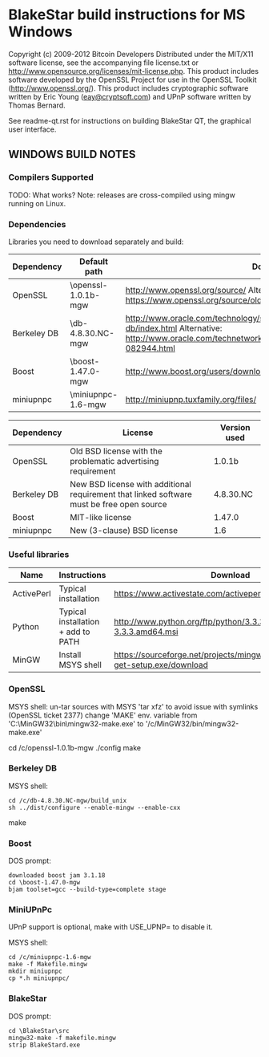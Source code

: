 # BlakeStar build instructions for MS Windows

Copyright (c) 2009-2012 Bitcoin Developers
Distributed under the MIT/X11 software license, see the accompanying
file license.txt or http://www.opensource.org/licenses/mit-license.php.
This product includes software developed by the OpenSSL Project for use in
the OpenSSL Toolkit (http://www.openssl.org/).  This product includes
cryptographic software written by Eric Young (eay@cryptsoft.com) and UPnP
software written by Thomas Bernard.


See readme-qt.rst for instructions on building BlakeStar QT, the
graphical user interface.

## WINDOWS BUILD NOTES


### Compilers Supported

TODO: What works?
Note: releases are cross-compiled using mingw running on Linux.


### Dependencies

Libraries you need to download separately and build:

Dependency|Default path|Download
----------|------------|--------
OpenSSL | \openssl-1.0.1b-mgw | http://www.openssl.org/source/ Alternative: https://www.openssl.org/source/old/1.0.1/
Berkeley DB | \db-4.8.30.NC-mgw | http://www.oracle.com/technology/software/products/berkeley-db/index.html Alternative: http://www.oracle.com/technetwork/database/berkeleydb/downloads/index-082944.html
Boost | \boost-1.47.0-mgw | http://www.boost.org/users/download/
miniupnpc | \miniupnpc-1.6-mgw | http://miniupnp.tuxfamily.org/files/

Dependency|License|Version used
----------|-------|------------
OpenSSL | Old BSD license with the problematic advertising requirement | 1.0.1b
Berkeley DB | New BSD license with additional requirement that linked software must be free open source | 4.8.30.NC
Boost | MIT-like license | 1.47.0
miniupnpc | New (3-clause) BSD license | 1.6

### Useful libraries

Name | Instructions | Download
-----|--------------|---------
ActivePerl | Typical installation | https://www.activestate.com/activeperl/downloads
Python | Typical installation + add to PATH | http://www.python.org/ftp/python/3.3.3/python-3.3.3.amd64.msi
MinGW | Install MSYS shell | https://sourceforge.net/projects/mingw/files/Installer/mingw-get-setup.exe/download

### OpenSSL

MSYS shell:
un-tar sources with MSYS 'tar xfz' to avoid issue with symlinks (OpenSSL ticket 2377)
change 'MAKE' env. variable from 'C:\MinGW32\bin\mingw32-make.exe' to '/c/MinGW32/bin/mingw32-make.exe'

cd /c/openssl-1.0.1b-mgw
./config
make

### Berkeley DB

MSYS shell:
```
cd /c/db-4.8.30.NC-mgw/build_unix
sh ../dist/configure --enable-mingw --enable-cxx
```
make

### Boost

DOS prompt:
```
downloaded boost jam 3.1.18
cd \boost-1.47.0-mgw
bjam toolset=gcc --build-type=complete stage
```

### MiniUPnPc

UPnP support is optional, make with USE_UPNP= to disable it.

MSYS shell:

```
cd /c/miniupnpc-1.6-mgw
make -f Makefile.mingw
mkdir miniupnpc
cp *.h miniupnpc/
```

### BlakeStar

DOS prompt:

```
cd \BlakeStar\src
mingw32-make -f makefile.mingw
strip BlakeStard.exe
```